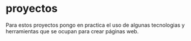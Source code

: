# proyectos
Para estos proyectos pongo en practica el uso de algunas tecnologias y herramientas que se ocupan para crear páginas web.

